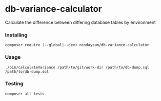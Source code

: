 # db-variance-calculator
Calculate the difference between differing database tables by environment

### Installing

```shell
composer require (--global|--dev) nondaysun/db-variance-calculator 
```

### Usage

```shell
./bin/calculateVariance /path/to/git/work-dir /path/to/db-dump.sql /path/to/db-dump.sql
```

### Testing

```shell
composer all-tests
```
